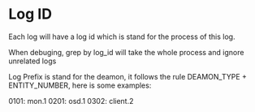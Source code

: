 # Log ID #

Each log will have a log id which is stand for the process of this log.

When debuging, grep by log_id will take the whole process and ignore unrelated logs

Log Prefix is stand for the deamon, it follows the rule DEAMON_TYPE + ENTITY_NUMBER, here is some examples:

0101: mon.1
0201: osd.1
0302: client.2

